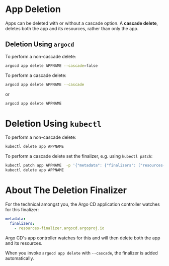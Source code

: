 # App Deletion

Apps can be deleted with or without a cascade option. A **cascade delete**, deletes both the app and its resources, rather than only the app.

## Deletion Using `argocd`

To perform a non-cascade delete:

```bash
argocd app delete APPNAME --cascade=false
```

To perform a cascade delete:

```bash
argocd app delete APPNAME --cascade
```

or

```bash
argocd app delete APPNAME
```

# Deletion Using `kubectl`

To perform a non-cascade delete:

```bash
kubectl delete app APPNAME
```

To perform a cascade delete set the finalizer, e.g. using `kubectl patch`:

```bash
kubectl patch app APPNAME  -p '{"metadata": {"finalizers": ["resources-finalizer.argocd.argoproj.io"]}}' --type merge
kubectl delete app APPNAME
```

# About The Deletion Finalizer

For the technical amongst you, the Argo CD application controller watches for this finalizer:

```yaml
metadata:
  finalizers:
    - resources-finalizer.argocd.argoproj.io
```

Argo CD's app controller watches for this and will then delete both the app and its resources.

When you invoke `argocd app delete` with `--cascade`, the finalizer is added automatically.

